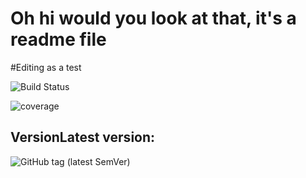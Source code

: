 # Oh hi would you look at that, it's a readme file

#Editing as a test

![Build Status](https://github.com/bodjernisschroder/CIDemo-team7-Bo/actions/workflows/build-test.yml/badge.svg)

![coverage](https://img.shields.io/badge/coverage-coming%20soon-yellow)

## VersionLatest version:
![GitHub tag (latest SemVer)](https://img.shields.io/github/v/tag/[username]/[repo-name]?label=version)